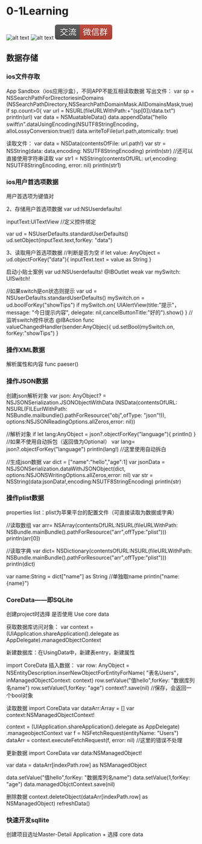 # 0-1Learning

![alt text](../../static/common/svg/luoxiaosheng.svg "公众号")
![alt text](../../static/common/svg/luoxiaosheng_learning.svg "学习")
![alt text](../../static/common/svg/luoxiaosheng_wechat.svg "微信")



## 数据存储

### ios文件存取
App Sandbox（ios应用沙盒），不同APP不能互相读取数据
写出文件：
var sp = NSSearchPathForDirectoriesinDomains
(NSSearchPathDirectory,NSSearchPathDomainMask.AllDomainsMask,true)
if sp.count>0{
var url = NSURL(fileURLWithPath:+"\(sp[0])/data.txt")
println(url)
var data = NSMuatableData()
data.appendData("hello swift\n".dataUsingEncoding(NSUTF8StringEncoding，alloLossyConversion:true)!)
data.writeToFile(url.path,atomically: true)

读取文件：
var data = NSData(contentsOfFile: url.path!)
var str = NSString(data: data,encoding: NSUTF8StringEncoding)
println(str)
//还可以直接使用字符串读取
var str1 = NSString(contentsOfURL: url,encoding: NSUTF8StringEncoding, error: nil)
println(str1)

### ios用户首选项数据
用户首选项为键值对

2、存储用户首选项数据
var ud:NSUserdefaults!

inputText:UITextView    //定义控件绑定

var ud = NSUserDefaults.standardUserDefaults()
ud.setObject(inputText.text,forKey: "data")

3、读取用户首选项数据
//判断是否为空
if let value: AnyObject = ud.objectForKey("data"){
    inputText.text = value as String
}

启动小贴士案例
var ud:NSUserdefaults!
@IBOutlet weak var mySwitch: UISwitch!

//如果switch是on状态则提示
var ud = NSUserDefaults.standardUserDefaults()
mySwitch.on = ud.boolForKey("showTips")
if mySwitch.on{
    UIAlertView(title:"提示"，message: "今日提示内容", delegate: nil,cancelButtonTitle:"好的").show()
}
//监听switch控件状态
@IBAction func valueChangedHandler(sender:AnyObjec){
    ud.setBool(mySwitch.on, forKey:"showTips")
}

### 操作XML数据
解析属性和内容
func paeser()


### 操作JSON数据
创建json解析对象
var json: AnyObject? = NSJSONSerialization.JSONObjectWithData
(NSData(contentsOfURL: NSURL(FILEurlWithPath: NSBundle.mailbundle().pathForResource("obj",ofType: "json"!)),
options:NSJSONReadingOptions.allZeros,error: nil))

//解析对象
if let lang:AnyObject = json?.objectForKey("language"){
    println()
}
//如果不使用自动拆包（返回值为Optional）
var lang=  json?.objectForKey("language")
println(lang!) //这里使用自动拆白


//生成json数据
var dict = ["name":"hello","age":1]
var jsonData = NSJSONSerialization.dataWithJSONObject(dict,
options:NSJONSWritingOptions.allZeros,error: nil)
var str = NSString(data:jsonData!,encoding:NSUTF8StringEncoding)
println(str)


### 操作plist数据
properties list：plist为苹果平台的配置文件（可直接读取为数据或字典）

//读取数组
var arr=  NSArray(contentsOfURL:NSURL(fileURLWithPath: NSBundle.mainBundle().pathForResource("arr",offType:"plist")))
println(arr[0])

//读取字典
var dict=  NSDictionary(contentsOfURL:NSURL(fileURLWithPath: NSBundle.mainBundle().pathForResource("arr",offType:"plist")))
println(dict)

var name:String = dict["name"] as String    //单独取name
println("name:\{name}")

### CoreData——即SQLite
创建project时选择 是否使用 Use core data

获取数据库访问对象：
var context = (UIApplication.shareApplication().delegate as
AppDelegate).managedObjectContext

新建数据库：在UsingData中，新建表entry，新建属性

import CoreData
插入数据：
var row: AnyObject = NSEntityDescription.inserNewObjectForEntityForName(
"表名Users"，inManagedObjectContext: context)
row.setValue("值hello",forKey: "数据库列名name")
row.setValue(1,forKey: "age")
context?.save(nil)  //保存，会返回一个bool对象


读取数据
import CoreData
var dataArr:Array<Anyobject> = []
var context:NSManagedObjectContext!

context = (UIApplication.shareApplication().delegate as AppDelegate)
    .manageobjectContext
var f = NSFetchRequest(entityName: "Users")
dataArr = context.executeFetchRequest(f, error: nil)  //这里的错误不处理


更新数据
import CoreData
var data:NSManagedObject!

var data = dataArr[indexPath.row] as NSManagedObject

data.setValue("值hello",forKey: "数据库列名name")
data.setValue(1,forKey: "age")
data.managedObjctContext.save(nil)

删除数据
context.deleteObject(dataArr[indexPath.row] as NSManagedObject)
refreshData()

### 快速开发sqllite
创建项目选址Master-Detail Application + 选择 core data

